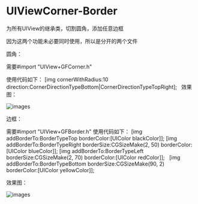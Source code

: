 # UIViewCorner-Border
为所有UIView的继承类，切割圆角，添加任意边框

因为这两个功能未必要同时使用，所以是分开的两个文件

圆角：

需要#import "UIView+GFCorner.h"

使用代码如下：
        [img cornerWithRadius:10 direction:CornerDirectionTypeBottom|CornerDirectionTypeTopRight];
  
效果图：

![images](http://ooy23086i.bkt.clouddn.com/cornerPicture@2x.png)

边框：

需要#import "UIView+GFBorder.h"
使用代码如下：
    [img addBorderTo:BorderTypeTop borderColor:[UIColor blackColor]];
    [img addBorderTo:BorderTypeRight borderSize:CGSizeMake(2, 50) borderColor:[UIColor blueColor]];
    [img addBorderTo:BorderTypeLeft borderSize:CGSizeMake(2, 70) borderColor:[UIColor redColor]];
    [img addBorderTo:BorderTypeBottom borderSize:CGSizeMake(90, 2) borderColor:[UIColor yellowColor]];
 
效果图：

![images](http://ooy23086i.bkt.clouddn.com/borderPic@2x.png)
